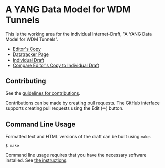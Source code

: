 # A YANG Data Model for WDM Tunnels

This is the working area for the individual Internet-Draft, "A YANG Data Model for WDM Tunnels".

* [Editor's Copy](https://aguoietf.github.io/merged-ietf-ccamp-wdm-tunnel-yang/#go.draft-bgkx-ccamp-merged-wdm-tunnel.html)
* [Datatracker Page](https://datatracker.ietf.org/doc/draft-bgkx-ccamp-merged-wdm-tunnel)
* [Individual Draft](https://datatracker.ietf.org/doc/html/draft-bgkx-ccamp-merged-wdm-tunnel)
* [Compare Editor's Copy to Individual Draft](https://aguoietf.github.io/merged-ietf-ccamp-wdm-tunnel-yang/#go.draft-bgkx-ccamp-merged-wdm-tunnel.diff)


## Contributing

See the
[guidelines for contributions](https://github.com/aguoietf/merged-ietf-ccamp-wdm-tunnel-yang/blob/main/CONTRIBUTING.md).

Contributions can be made by creating pull requests.
The GitHub interface supports creating pull requests using the Edit (✏) button.


## Command Line Usage

Formatted text and HTML versions of the draft can be built using `make`.

```sh
$ make
```

Command line usage requires that you have the necessary software installed.  See
[the instructions](https://github.com/martinthomson/i-d-template/blob/main/doc/SETUP.md).

